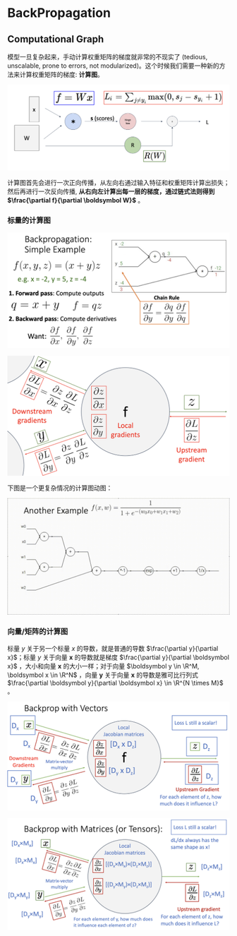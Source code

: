 # BackPropagation

## Computational Graph

模型一旦复杂起来，手动计算权重矩阵的梯度就非常的不现实了 (tedious, unscalable, prone to errors, not modularized)。这个时候我们需要一种新的方法来计算权重矩阵的梯度: **计算图**。

![computationalgraph](Images/computationalgraph.png)

计算图首先会进行一次正向传播，从左向右通过输入特征和权重矩阵计算出损失；然后再进行一次反向传播, **从右向左计算出每一层的梯度，通过链式法则得到 $\frac{\partial f}{\partial \boldsymbol W}$** 。
### 标量的计算图

![detailscomputationalgraph](Images/detailscomputationalgraph.png)

![pipelinecomputationalgraph](Images/pipelinecomputationalgraph.png)

下图是一个更复杂情况的计算图动图：

![process](Images/process.gif)

### 向量/矩阵的计算图

标量 $y$ 关于另一个标量 $x$ 的导数，就是普通的导数 $\frac{\partial y}{\partial x}$；标量 $y$ 关于向量 $\boldsymbol x$ 的导数就是梯度 $\frac{\partial y}{\partial \boldsymbol x}$ ，大小和向量 $\boldsymbol x$ 的大小一样；对于向量 $\boldsymbol y \in \R^M, \boldsymbol x \in \R^N$ ，向量 $\boldsymbol y$ 关于向量 $\boldsymbol x$ 的导数是雅可比行列式 $\frac{\partial \boldsymbol y}{\partial \boldsymbol x} \in \R^{N \times M}$ 。

![backpropvectors](Images/backpropvectors.png)

![backpropmatrix](Images/backpropmatrix.png)